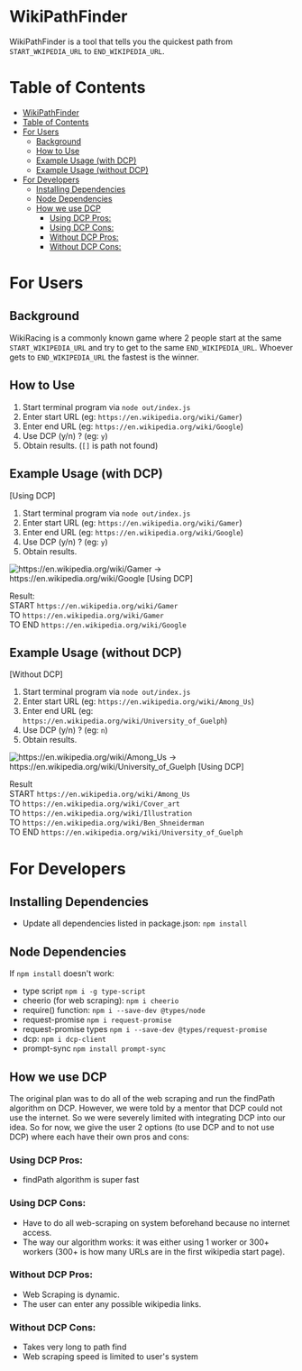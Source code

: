 # WikiPathFinder

WikiPathFinder is a tool that tells you the quickest path from `START_WKIPEDIA_URL` to `END_WIKIPEDIA_URL`.

# Table of Contents

-   [WikiPathFinder](#wikipathfinder)
-   [Table of Contents](#table-of-contents)
-   [For Users](#for-users)
    -   [Background](#background)
    -   [How to Use](#how-to-use)
    -   [Example Usage (with DCP)](#example-usage--with-dcp-)
    -   [Example Usage (without DCP)](#example-usage--without-dcp-)
-   [For Developers](#for-developers)
    -   [Installing Dependencies](#installing-dependencies)
    -   [Node Dependencies](#node-dependencies)
    -   [How we use DCP](#how-we-use-dcp)
        -   [Using DCP Pros:](#using-dcp-pros-)
        -   [Using DCP Cons:](#using-dcp-cons-)
        -   [Without DCP Pros:](#without-dcp-pros-)
        -   [Without DCP Cons:](#without-dcp-cons-)

# For Users

## Background

WikiRacing is a commonly known game where 2 people start at the same `START_WIKIPEDIA_URL` and try to get to the same `END_WIKIPEDIA_URL`. Whoever gets to `END_WIKIPEDIA_URL` the fastest is the winner.

## How to Use

1. Start terminal program via `node out/index.js`
2. Enter start URL (eg: `https://en.wikipedia.org/wiki/Gamer`)
3. Enter end URL (eg: `https://en.wikipedia.org/wiki/Google`)
4. Use DCP (y/n) ? (eg: `y`)
5. Obtain results. (`[]` is path not found)

## Example Usage (with DCP)

[Using DCP]

1. Start terminal program via `node out/index.js`
2. Enter start URL (eg: `https://en.wikipedia.org/wiki/Gamer`)
3. Enter end URL (eg: `https://en.wikipedia.org/wiki/Google`)
4. Use DCP (y/n) ? (eg: `y`)
5. Obtain results.

![https://en.wikipedia.org/wiki/Gamer -> https://en.wikipedia.org/wiki/Google [Using DCP]](https://i.imgur.com/gON5TDS.png)

Result: \
START `https://en.wikipedia.org/wiki/Gamer` \
TO `https://en.wikipedia.org/wiki/Gamer` \
TO END `https://en.wikipedia.org/wiki/Google`

## Example Usage (without DCP)

[Without DCP]

1. Start terminal program via `node out/index.js`
2. Enter start URL (eg: `https://en.wikipedia.org/wiki/Among_Us`)
3. Enter end URL (eg: `https://en.wikipedia.org/wiki/University_of_Guelph`)
4. Use DCP (y/n) ? (eg: `n`)
5. Obtain results.

![https://en.wikipedia.org/wiki/Among_Us -> https://en.wikipedia.org/wiki/University_of_Guelph [Using DCP]](https://i.imgur.com/KLiZqhK.png)

Result \
START `https://en.wikipedia.org/wiki/Among_Us` \
TO `https://en.wikipedia.org/wiki/Cover_art` \
TO `https://en.wikipedia.org/wiki/Illustration` \
TO `https://en.wikipedia.org/wiki/Ben_Shneiderman` \
TO END `https://en.wikipedia.org/wiki/University_of_Guelph`

# For Developers

## Installing Dependencies

-   Update all dependencies listed in package.json: `npm install`

## Node Dependencies

If `npm install` doesn't work:

-   type script `npm i -g type-script`
-   cheerio (for web scraping): `npm i cheerio`
-   require() function: `npm i --save-dev @types/node`
-   request-promise `npm i request-promise`
-   request-promise types `npm i --save-dev @types/request-promise`
-   dcp: `npm i dcp-client`
-   prompt-sync `npm install prompt-sync`

## How we use DCP

The original plan was to do all of the web scraping and run the findPath algorithm on DCP. However, we were told by a mentor that DCP could not use the internet. So we were severely limited with integrating DCP into our idea. So for now, we give the user 2 options (to use DCP and to not use DCP) where each have their own pros and cons:

### Using DCP Pros:

-   findPath algorithm is super fast

### Using DCP Cons:

-   Have to do all web-scraping on system beforehand because no internet access.
-   The way our algorithm works: it was either using 1 worker or 300+ workers (300+ is how many URLs are in the first wikipedia start page).

### Without DCP Pros:

-   Web Scraping is dynamic.
-   The user can enter any possible wikipedia links.

### Without DCP Cons:

-   Takes very long to path find
-   Web scraping speed is limited to user's system
